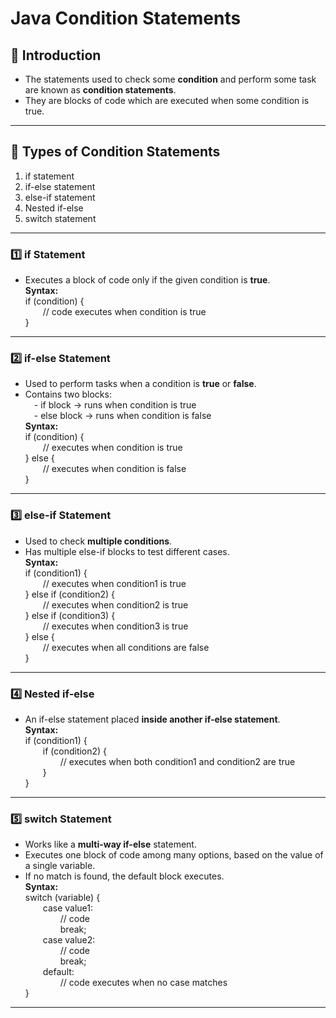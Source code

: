 # Java Condition Statements

## 📌 Introduction
- The statements used to check some **condition** and perform some task are known as **condition statements**.  
- They are blocks of code which are executed when some condition is true.  

---

## 🔑 Types of Condition Statements
1. if statement  
2. if-else statement  
3. else-if statement  
4. Nested if-else  
5. switch statement  

---

### 1️⃣ if Statement
- Executes a block of code only if the given condition is **true**.  
**Syntax:**  
if (condition) {  
  // code executes when condition is true  
}  

---

### 2️⃣ if-else Statement
- Used to perform tasks when a condition is **true** or **false**.  
- Contains two blocks:  
 - if block → runs when condition is true  
 - else block → runs when condition is false  
**Syntax:**  
if (condition) {  
  // executes when condition is true  
} else {  
  // executes when condition is false  
}  

---

### 3️⃣ else-if Statement
- Used to check **multiple conditions**.  
- Has multiple else-if blocks to test different cases.  
**Syntax:**  
if (condition1) {  
  // executes when condition1 is true  
} else if (condition2) {  
  // executes when condition2 is true  
} else if (condition3) {  
  // executes when condition3 is true  
} else {  
  // executes when all conditions are false  
}  

---

### 4️⃣ Nested if-else
- An if-else statement placed **inside another if-else statement**.  
**Syntax:**  
if (condition1) {  
  if (condition2) {  
    // executes when both condition1 and condition2 are true  
  }  
}  

---

### 5️⃣ switch Statement
- Works like a **multi-way if-else** statement.  
- Executes one block of code among many options, based on the value of a single variable.  
- If no match is found, the default block executes.  
**Syntax:**  
switch (variable) {  
  case value1:  
    // code  
    break;  
  case value2:  
    // code  
    break;  
  default:  
    // code executes when no case matches  
}  

---
